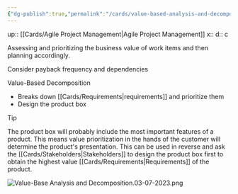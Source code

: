 ```yaml
---
{"dg-publish":true,"permalink":"/cards/value-based-analysis-and-decomposition/"}
---
```


up:: [[Cards/Agile Project Management\|Agile Project Management]] 
x:: 
d:: c

Assessing and prioritizing the business value of work items and then planning accordingly.

Consider payback frequency and dependencies

Value-Based Decomposition
- ﻿﻿Breaks down [[Cards/Requirements\|requirements]] and prioritize them
- ﻿﻿Design the product box

> [!tip] 
> The product box will probably include the most important features of a product. This means value prioritization in the hands of the customer will determine the product's presentation. This can be used in reverse and ask the [[Cards/Stakeholders\|Stakeholders]] to design the product box first to obtain the highest value [[Cards/Requirements\|Requirements]] of the product. 
> 
> ![Value-Base Analysis and Decomposition.03-07-2023.png](/img/user/Extras/Images/Value-Base%20Analysis%20and%20Decomposition.03-07-2023.png)
